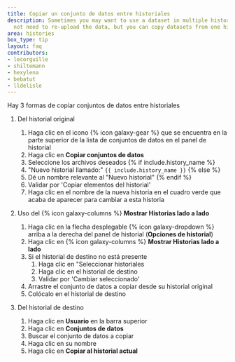 ```yaml
---
title: Copiar un conjunto de datos entre historiales
description: Sometimes you may want to use a dataset in multiple histories. You do
  not need to re-upload the data, but you can copy datasets from one history to another.
area: histories
box_type: tip
layout: faq
contributors:
- lecorguille
- shiltemann
- hexylena
- bebatut
- lldelisle
---
```



Hay 3 formas de copiar conjuntos de datos entre historiales

1. Del historial original

    1. Haga clic en el icono {% icon galaxy-gear %} que se encuentra en la parte superior de la lista de conjuntos de datos en el panel de historial
    2. Haga clic en **Copiar conjuntos de datos**
    3. Seleccione los archivos deseados {% if include.history_name %}
    4. "Nuevo historial llamado:" `{{ include.history_name }}` {% else %}
    4. Dé un nombre relevante al "Nuevo historial" {% endif %}
    5. Validar por 'Copiar elementos del historial'
    5. Haga clic en el nombre de la nueva historia en el cuadro verde que acaba de aparecer para cambiar a esta historia

2. Uso del {% icon galaxy-columns %} **Mostrar Historias lado a lado**

    1. Haga clic en la flecha desplegable {% icon galaxy-dropdown %} arriba a la derecha del panel de historial (**Opciones de historial**)
    2. Haga clic en {% icon galaxy-columns %} **Mostrar Historias lado a lado**
    3. Si el historial de destino no está presente
        1. Haga clic en "Seleccionar historiales
        2. Haga clic en el historial de destino
        3. Validar por 'Cambiar seleccionado'
    3. Arrastre el conjunto de datos a copiar desde su historial original
    4. Colócalo en el historial de destino

3. Del historial de destino

    1. Haga clic en **Usuario** en la barra superior
    2. Haga clic en **Conjuntos de datos**
    3. Buscar el conjunto de datos a copiar
    4. Haga clic en su nombre
    5. Haga clic en **Copiar al historial actual**


